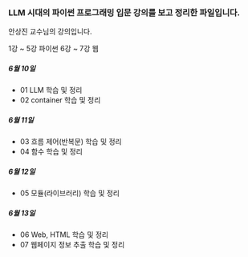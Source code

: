 ### LLM 시대의 파이썬 프로그래밍 입문 강의를 보고 정리한 파일입니다.
안상진 교수님의 강의입니다.

1강 ~ 5강 파이썬
6강 ~ 7강 웹

##### 6월 10일
- 01 LLM 학습 및 정리
- 02 container 학습 및 정리

##### 6월 11일
- 03 흐름 제어(반복문) 학습 및 정리
- 04 함수 학습 및 정리

##### 6월 12일
- 05 모듈(라이브러리) 학습 및 정리

##### 6월 13일
- 06 Web, HTML 학습 및 정리
- 07 웹페이지 정보 추출 학습 및 정리